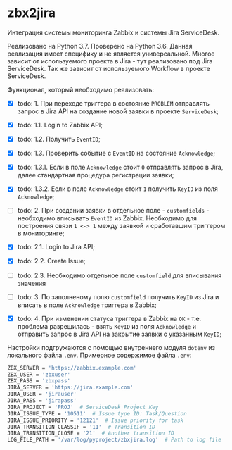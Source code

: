 # zbx2jira 

Интеграция системы мониторинга Zabbix и системы Jira ServiceDesk.

Реализовано на Python 3.7. Проверено на Python 3.6.
Данная реализация имеет специфику и не является универсальной.
Многое зависит от используемого проекта в Jira - тут реализовано под Jira ServiceDesk.
Так же зависит от используемого Workflow в проекте ServiceDesk.  

Функционал, который необходимо реализовать:  
- [x] todo: 1. При переходе триггера в состояние `PROBLEM` отправлять запрос в Jira API на
создание новой заявки в проекте `ServiceDesk`;
- [x] todo: 1.1. Login to Zabbix API; 
- [x] todo: 1.2. Получить `EventID`; 
- [x] todo: 1.3. Проверить событие с `EventID` на состояние `Acknowledge`;
- [x] todo: 1.3.1. Если в поле `Acknowledge` стоит `0` отправлять запрос в Jira, 
далее стандартная процедура регистрации заявки;
- [x] todo: 1.3.2. Если в поле `Acknowledge` стоит `1` получить `KeyID` из поля `Acknowledge`; 
- [ ] todo: 2. При создании заявки в отдельное поле - `customfields` - необходимо вписывать `EventID` из Zabbix. 
Необходимо для построения связи `1 <-> 1` между заявкой и сработавшим триггером в мониторинге;
- [x] todo: 2.1. Login to Jira API;
- [x] todo: 2.2. Create Issue;
- [ ] todo: 2.3. Необходимо отдельное поле `customfield` для вписывания значения 
- [ ] todo: 3. По заполненому полю `customfield` получить `KeyID` из Jira и 
вписать в поле `Acknowledge` триггера в Zabbix;
- [x] todo: 4. При изменении статуса триггера в Zabbix на `OK` - т.е. проблема 
разрешилась - взять `KeyID` из поля `Acknowledge` и отправить запрос в Jira API на закрытие заявки с указанным `KeyID`;


Настройки подгружаются с помощью внутреннего модуля `dotenv` из локального файла `.env`. 
Примерное содержимое файла `.env`:
```bash
ZBX_SERVER = 'https://zabbix.example.com'
ZBX_USER = 'zbxuser'
ZBX_PASS = 'zbxpass'
JIRA_SERVER = 'https://jira.example.com'
JIRA_USER = 'jirauser'
JIRA_PASS = 'jirapass'
JIRA_PROJECT = 'PROJ'  # ServiceDesk Project Key
JIRA_ISSUE_TYPE = '10511'  # Issue type ID: Task/Question 
JIRA_ISSUE_PRIORITY = '12121'  # Issue priority for task
JIRA_TRANSITION_CLASSIF = '11'  # Transition ID 
JIRA_TRANSITION_CLOSE = '21'  # Another transition ID
LOG_FILE_PATH = '/var/log/pyproject/zbxjira.log'  # Path to log file
```

